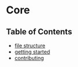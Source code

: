 # Core

## Table of Contents

- [file structure](file_structure.md)
- [getting started](getting_started.md)
- [contributing](contributing.md)
